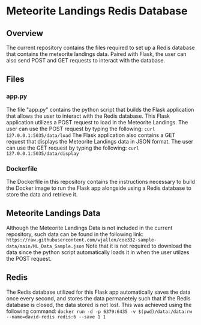 # Meteorite Landings Redis Database

## Overview
The current repository contains the files required to set up a Redis database that contains the meteorite landings data. Paired with Flask, the user can also send POST and GET requests to interact with the database.

## Files 
### app.py
The file "app.py" contains the python script that builds the Flask application that allows the user to interact with the Redis database. 
This Flask application utilizes a POST request to load in the Meteorite Landings. The user can use the POST request by typing the following:
`curl 127.0.0.1:5035/data/load`
The Flask application also contains a GET request that displays the Meteorite Landings data in JSON format. The user can use the GET request by typing the following:
`curl 127.0.0.1:5035/data/display`

### Dockerfile
The Dockerfile in this repository contains the instructions necessary to build the Docker image to run the Flask app alongside using a Redis database to store the data and retrieve it.

## Meteorite Landings Data
Although the Meteorite Landings Data is not included in the current repository, such data can be found in the following link:
`https://raw.githubusercontent.com/wjallen/coe332-sample-data/main/ML_Data_Sample.json`
Note that it is not required to download the data since the python script automatically loads it in when the user utilzes the POST request.

## Redis
The Redis database utilized for this Flask app automatically saves the data once every second, and stores the data permanetely such that if the Redis database is closed, the data stored is not lost. This was achieved using the following command:
`docker run -d -p 6379:6435 -v $(pwd)/data:/data:rw --name=david-redis redis:6 --save 1 1`

